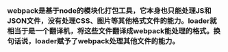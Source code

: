 ### webpack是基于node的模块化打包工具，它本身也只能处理JS和JSON文件，没有处理CSS、图片等其他格式文件的能力。loader就相当于是一个翻译机，将这些文件翻译成webpack能处理的格式。换句话说，loader赋予了webpack处理其他文件的能力。